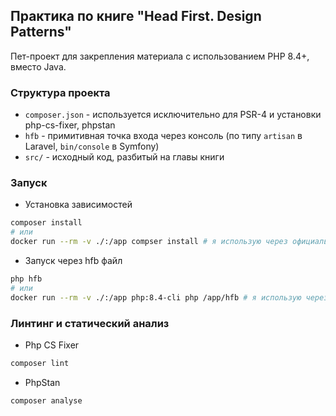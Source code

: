## Практика по книге "Head First. Design Patterns"

Пет-проект для закрепления материала с использованием PHP 8.4+, вместо Java.

### Структура проекта
 - `composer.json` - используется исключительно для PSR-4 и установки php-cs-fixer, phpstan
 - `hfb` - примитивная точка входа через консоль (по типу `artisan` в Laravel, `bin/console` в Symfony)
 - `src/` - исходный код, разбитый на главы книги

### Запуск
- Установка зависимостей
```bash
composer install
# или
docker run --rm -v ./:/app compser install # я использую через официальный образ Docker
```
- Запуск через hfb файл
```bash
php hfb
# или
docker run --rm -v ./:/app php:8.4-cli php /app/hfb # я использую через официальный образ Docker
```

### Линтинг и статический анализ
- Php CS Fixer
```bash
composer lint
```
- PhpStan
```bash
composer analyse
```
